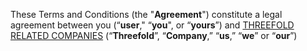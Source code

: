 These Terms and Conditions (the "**Agreement**") constitute a legal agreement between you (“**user**," “**you**", or “**yours**”) and [THREEFOLD RELATED COMPANIES](../../about/threefold_companies.md)  (“**Threefold**”, “**Company**,” “**us**,” “**we**” or “**our**”)